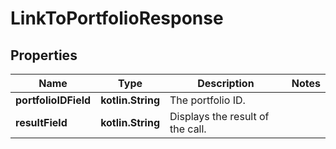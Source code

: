 
# LinkToPortfolioResponse

## Properties
Name | Type | Description | Notes
------------ | ------------- | ------------- | -------------
**portfolioIDField** | **kotlin.String** | The portfolio ID. | 
**resultField** | **kotlin.String** | Displays the result of the call. | 



